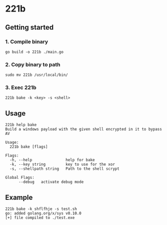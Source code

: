 # 221b

## Getting started

### 1. Compile binary

```shell
go build -o 221b ./main.go
```

### 2. Copy binary to path

```shell
sudo mv 221b /usr/local/bin/
```

### 3. Exec 221b

```shell
221b bake -k <key> -s <shell>
```

## Usage

```shell
221b help bake
Build a windows payload with the given shell encrypted in it to bypass AV

Usage:
  221b bake [flags]

Flags:
  -h, --help               help for bake
  -k, --key string         key to use for the xor
  -s, --shellpath string   Path to the shell scrypt

Global Flags:
      --debug   activate debug mode
```

## Example

```shell
221b bake -k shflfhje -s test.sh
go: added golang.org/x/sys v0.10.0
[+] file compiled to ./test.exe
```